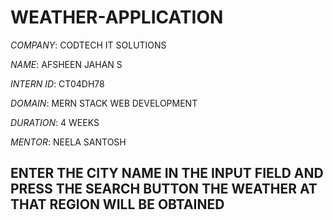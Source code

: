 # WEATHER-APPLICATION

*COMPANY*: CODTECH IT SOLUTIONS

*NAME*: AFSHEEN JAHAN S

*INTERN ID*: CT04DH78

*DOMAIN*: MERN STACK WEB DEVELOPMENT

*DURATION*: 4 WEEKS

*MENTOR*: NEELA SANTOSH

## ENTER THE CITY NAME IN THE INPUT FIELD AND PRESS THE SEARCH BUTTON THE WEATHER AT THAT REGION WILL BE OBTAINED

